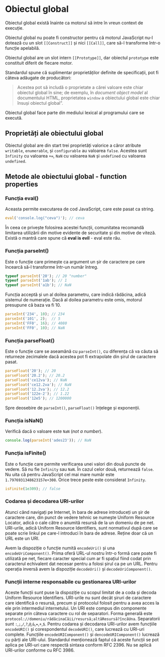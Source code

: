 # Obiectul global

Obiectul global există înainte ca motorul să intre în vreun context de execuție.

Obiectul global nu poate fi constructor pentru că motorul JavaScript nu-l dotează cu un slot `[[Construct]]` și nici `[[Call]]`, care să-l transforme într-o funcție apelabilă.

Obiectul global are un slot intern `[[Prototype]]`, dar obiectul `prototype` este constituit diferit de fiecare motor.

Standardul spune că suplimentar proprietăților definite de specificații, pot fi câteva adăugate de producători:

> Acestea pot să includă o proprietate a cărei valoare este chiar obiectul global în sine; de exemplu, în *document object model* al documentului HTML, proprietatea `window` a obiectului global este chiar însuși obiectul global”.

Obiectul global face parte din mediului lexical al programului care se execută.

## Proprietăți ale obiectului global

Obiectul global are din start trei proprietăți valorice a căror atribute `writable`, `enumerable`, și `configurable` au valoarea `false`. Acestea sunt `Infinity` cu valoarea `+∞`, `NaN` cu valoarea `NaN` și `undefined` cu valoarea `undefined`.

## Metode ale obiectului global - function properties

### Funcția eval()

Aceasta permite executarea de cod JavaScript, care este pasat ca string.

```javascript
eval('console.log("ceva")'); // ceva
```

În ceea ce privește folosirea acestei funcții, comunitatea recomandă limitarea utilizării din motive evidente de securitate și din motive de viteză. Există o mantră care spune că **eval is evil** - eval este rău.

### Funcția parseInt()

Este o funcție care primește ca argument un șir de caractere pe care încearcă să-l transforme într-un număr întreg.

```javascript
typeof parseInt('20'); // 20 "number"
typeof parseInt('1ab'); // 1
typeof parseInt('a1b'); // NaN
```

Funcția acceptă și un al doilea parametru, care indică rădăcina, adică sistemul de numerație. Dacă al doilea parametru este omis, motorul presupune că baza va fi 10.

```javascript
parseInt('234', 10); // 234
parseInt('101', 2);  // 5
parseInt('FF0', 16); // 4080
parseInt('FF0', 10); // NaN
```

### Funcția parseFloat()

Este o funcție care se aseamănă cu `parseInt()`, cu diferența că va căuta să returneze zecimalele dacă acestea pot fi extrapolate din șirul de caractere pasat.

```javascript
parseFloat('20'); // 20
parseFloat('20.2'); // 20.2
parseFloat('ce12va'); // NaN
parseFloat('ce12.2va'); // NaN
parseFloat('12.2va'); // 12.2
parseFloat('122e-2'); // 1.22
parseFloat('12e5'); // 1200000
```

Spre deosebire de `parseInt()`, `parseFloat()` înțelege și exponenții.

### Funcția isNaN()

Verifică dacă o valoare este `NaN` (*not a number*).

```javascript
console.log(parseInt('ades23')); // NaN
```

### Funcția isFinite()

Este o funcție care permite verificarea unei valori din două puncte de vedere. Să nu fie `Infinity` sau `NaN`. În cazul celor două, returnează `false`. Nu uita că pentru JavaScript cel mai mare număr este `1.7976931348623157e+308`. Orice trece peste este considerat `Infinity`.

```javascript
isFinite(1e309); // false
```

### Codarea și decodarea URI-urilor

Atunci când navigați pe Internet, în bara de adrese introduceți un șir de caractere care, din punct de vedere tehnic se numește Uniform Resource Locator, adică o cale către o anumită resursă de la un domeniu de pe net. URI-urile, adică Uniform Resource Identifiers, sunt normativul după care se poate scrie linkul pe care-l introduci în bara de adrese. Reține doar că un URL este un URI.

Avem la dispoziție o funcție numită `encodeUri()` și una `encodeUriComponent()`. Prima oferă URL-ul nostru într-o formă care poate fi utilizată pe net, fiecare caracter special cum ar fi spațiul fiind codat prin caracterul echivalent dat necesar pentru a folosi șirul ca pe un URL. Pentru operația inversă avem la dispoziție `decodeUri()` și `decodeUriComponent()`.

### Funcții interne responsabile cu gestionarea URI-urilor

Aceste funcții sunt puse la dispoziție cu scopul limitat de a coda și decoda Uniform Resource Identifiers.
URI-urile nu sunt decât șiruri de caractere care identifică o resursă, precum și protocolul folosit pentru a avea acces la ele prin intermediul internetului.
Un URI este compus din componente separate prin câteva caractere cu rol de separatori. Forma generală este `protocol://domeniu/rădăcinaCăii/resursă;altăResursă?încăUna`. Separatorii sunt `:`,`;`,`/`,`?`,`@`,`&`,`=`,`+`,`$`.
Pentru codarea și decodarea URI-urilor avem funcțiile `encodeURI()` și corespondentul `decodeURI()`, care lucrează cu URI-uri complete. Funcțiile `encodeURIComponent()` și `dencodeURIComponent()` lucrează cu părți ale URI-ului.
Standardul menționează faptul că aceste funcții se pot aplica pe URI-uri care respectă sintaxa conform RFC 2396. Nu se aplică URI-urilor conforme cu RFC 3986.
